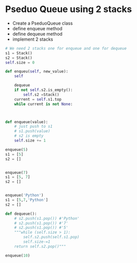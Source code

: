 # Pseduo Queue using 2 stacks

- Create a PseduoQueue class
- define enqueue method
- define dequeue method
- implement 2 stacks
  
```python
# We need 2 stacks one for enqueue and one for dequeue
s1 = Stack()
s2 = Stack()
self.size = 0

def enqueu(self, new_value):
    self 

    dequeue
    if not self.s2.is_empty():
        self.s2 =Stack()
    current = self.s1.top
    while current is not None:



def enqueue(value):
    # just push to s1
    # s1.push(value)
    # s2 is empty
    self.size += 1

enqueue(5)
s1 = [5]
s2 = []


enqueue(7)
s1 = [5, 7]
s2 = []


enqueue('Python')
s1 = [5,7,'Python']
s2 = []

def dequeue():
    # s2.push(s1.pop()) #'Python'
    # s2.push(s1.pop()) #'7'
    # s2.push(s1.pop()) #'5'
    """while (self.size > 1):
        self.s2.push(self.s1.pop)
        self.size-=1
    return self.s2.pop()"""

enqueue(10)
```